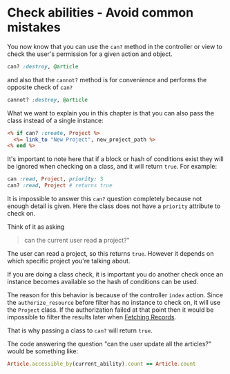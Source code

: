 # Check abilities - Avoid common mistakes

You now know that you can use the `can?` method in the controller or view to check the user's permission for a given action and object.

```ruby
can? :destroy, @article
```

and also that the `cannot?` method is for convenience and performs the opposite check of `can?`

```ruby
cannot? :destroy, @article
```

What we want to explain you in this chapter is that you can also pass the class instead of a single instance:

```rhtml
<% if can? :create, Project %>
  <%= link_to "New Project", new_project_path %>
<% end %>
```

It's important to note here that if a block or hash of conditions exist they will be ignored when checking on a class, and it will return `true`. For example:

```ruby
can :read, Project, priority: 3
can? :read, Project # returns true
```

It is impossible to answer this `can?` question completely because not enough detail is given. Here the class does not have a `priority` attribute to check on.

Think of it as asking

> can the current user read **a** project?"

The user can read a project, so this returns `true`. However it depends on which specific project you're talking about.

If you are doing a class check, it is important you do another check once an instance becomes available so the hash of conditions can be used.

The reason for this behavior is because of the controller `index` action. Since the `authorize_resource` before filter has no instance to check on, it will use the `Project` class. If the authorization failed at that point then it would be impossible to filter the results later when [Fetching Records](./fetching_records.md).

That is why passing a class to `can?` will return `true`.

The code answering the question "can the user update all the articles?" would be something like:

```ruby
Article.accessible_by(current_ability).count == Article.count
```
